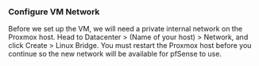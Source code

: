 ### Configure VM Network
Before we set up the VM, we will need a private internal network on the Proxmox host. Head to Datacenter > (Name of your host) > Network, and click Create > Linux Bridge.
You must restart the Proxmox host before you continue so the new network will be available for pfSense to use.
